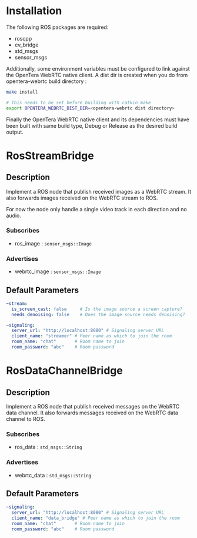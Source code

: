 # Installation

The following ROS packages are required:
* roscpp
* cv_bridge
* std_msgs
* sensor_msgs

Additionally, some environment variables must be configured to link against the OpenTera WebRTC native client. 
A dist dir is created when you do from opentera-webrtc build directory :
```bash
make install
```

```bash
# This needs to be set before building with catkin_make
export OPENTERA_WEBRTC_DIST_DIR=<opentera-webrtc dist directory>
```

Finally the OpenTera WebRTC native client and its dependencies must have been built with same build type, Debug or
Release as the desired build output.

# RosStreamBridge

## Description

Implement a ROS node that publish received images as a WebRTC stream.
It also forwards images received on the WebRTC stream to ROS.

For now the node only handle a single video track in each direction and no audio.

### Subscribes

* ros_image : `sensor_msgs::Image`

### Advertises

* webrtc_image : `sensor_msgs::Image`

## Default Parameters

```yaml
~stream:
  is_screen_cast: false     # Is the image source a screen capture?
  needs_denoising: false    # Does the image source needs denoising?

~signaling:
  server_url: "http://localhost:8080" # Signaling server URL
  client_name: "streamer" # Peer name as which to join the room
  room_name: "chat"       # Room name to join
  room_password: "abc"    # Room password
```

# RosDataChannelBridge

## Description

Implement a ROS node that publish received messages on the WebRTC
data channel. It also forwards messages received on the WebRTC data channel to ROS.

### Subscribes

* ros_data : `std_msgs::String`

### Advertises

* webrtc_data : `std_msgs::String`

## Default Parameters

```yaml
~signaling:
  server_url: "http://localhost:8080" # Signaling server URL
  client_name: "data_bridge" # Peer name as which to join the room
  room_name: "chat"       # Room name to join
  room_password: "abc"    # Room password
```
